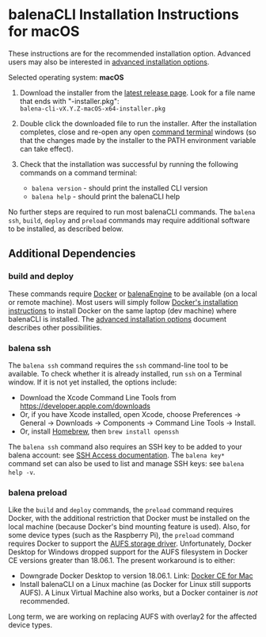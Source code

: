 # balenaCLI Installation Instructions for macOS

These instructions are for the recommended installation option. Advanced users may also be
interested in [advanced installation options](./INSTALL-ADVANCED.md).

Selected operating system: **macOS**

1. Download the installer from the [latest release
   page](https://github.com/balena-io/balena-cli/releases/latest).
   Look for a file name that ends with "-installer.pkg":  
   `balena-cli-vX.Y.Z-macOS-x64-installer.pkg`  

2. Double click the downloaded file to run the installer. After the installation completes,
   close and re-open any open [command
   terminal](https://www.balena.io/docs/reference/cli/#choosing-a-shell-command-promptterminal)
   windows (so that the changes made by the installer to the PATH environment variable can take
   effect).

3. Check that the installation was successful by running the following commands on a
   command terminal:  
   * `balena version` - should print the installed CLI version
   * `balena help` - should print the balenaCLI help

No further steps are required to run most balenaCLI commands. The `balena ssh`, `build`, `deploy`
and `preload` commands may require additional software to be installed, as described below.

## Additional Dependencies

### build and deploy

These commands require [Docker](https://docs.docker.com/install/overview/) or
[balenaEngine](https://www.balena.io/engine/) to be available (on a local or remote machine). Most
users will simply follow [Docker's installation
instructions](https://docs.docker.com/install/overview/) to install Docker on the same laptop (dev
machine) where balenaCLI is installed. The [advanced installation
options](./INSTALL-ADVANCED.md) document describes other possibilities.

### balena ssh

The `balena ssh` command requires the `ssh` command-line tool to be available. To check whether
it is already installed, run `ssh` on a Terminal window. If it is not yet installed, the options
include:

* Download the Xcode Command Line Tools from https://developer.apple.com/downloads
* Or, if you have Xcode installed, open Xcode, choose Preferences → General → Downloads →
  Components → Command Line Tools → Install.
* Or, install [Homebrew](https://brew.sh/), then `brew install openssh`

The `balena ssh` command also requires an SSH key to be added to your balena account: see [SSH
Access documentation](https://www.balena.io/docs/learn/manage/ssh-access/). The `balena key*`
command set can also be used to list and manage SSH keys: see `balena help -v`.

### balena preload

Like the `build` and `deploy` commands, the `preload` command requires Docker, with the additional
restriction that Docker must be installed on the local machine (because Docker's bind mounting
feature is used). Also, for some device types (such as the Raspberry Pi), the `preload` command
requires Docker to support the [AUFS storage
driver](https://docs.docker.com/storage/storagedriver/aufs-driver/). Unfortunately, Docker Desktop
for Windows dropped support for the AUFS filesystem in Docker CE versions greater than 18.06.1. The
present workaround is to either:

* Downgrade Docker Desktop to version 18.06.1. Link: [Docker CE for
  Mac](https://docs.docker.com/docker-for-mac/release-notes/#docker-community-edition-18061-ce-mac73-2018-08-29)
* Install balenaCLI on a Linux machine (as Docker for Linux still supports AUFS). A Linux Virtual
  Machine also works, but a Docker container is _not_ recommended.

Long term, we are working on replacing AUFS with overlay2 for the affected device types.

